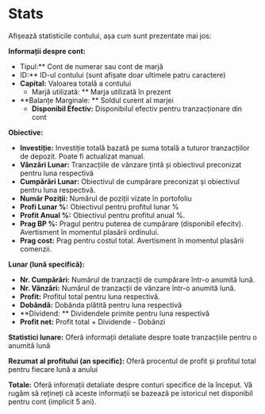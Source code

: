 # **Stats**

Afișează statisticile contului, așa cum sunt prezentate mai jos:

**Informații despre cont:**
  - Tipul:** Cont de numerar sau cont de marjă
  - ID:** ID-ul contului (sunt afișate doar ultimele patru caractere)
- **Capital:** Valoarea totală a contului
  - Marjă utilizată: ** Marja utilizată în prezent
- **Balanțe Marginale: ** Soldul curent al marjei
  - **Disponibil Efectiv:** Disponibilul efectiv pentru tranzacționare din cont

**Obiective:**
  - **Investiție:** Investiție totală bazată pe suma totală a tuturor tranzacțiilor de depozit. Poate fi actualizat manual.
  - **Vânzări Lunar:** Tranzacțiile de vânzare țintă și obiectivul preconizat pentru luna respectivă
  - **Cumpărări Lunar:** Obiectivul de cumpărare preconizat și obiectivul pentru luna respectivă.
  - **Număr Poziții:** Numărul de poziții vizate în portofoliu
  - **Profi Lunar %:** Obiectivul pentru profitul lunar %
  - **Profit Anual %:** Obiectivul pentru profitul anual %.
  - **Prag BP %:** Pragul pentru puterea de cumpărare (disponibil efecitv). Avertisment în momentul plasării ordinului.
  - **Prag cost:** Prag pentru costul total. Avertisment în momentul plasării comenzii.

**Lunar (lună specifică):**
  - **Nr. Cumpărări:** Numărul de tranzacții de cumpărare într-o anumită lună.
  - **Nr. Vânzări:** Numărul de tranzacții de vânzare într-o anumită lună.
  - **Profit:** Profitul total pentru luna respectivă.
  - **Dobândă:** Dobânda plătită pentru luna respectivă
  - **Dividend: ** Dividendele primite pentru luna respectivă
  - **Profit net:** Profit total + Dividende - Dobânzi

**Statistici lunare:**
  Oferă informații detaliate despre toate tranzacțiile pentru o anumită lună
  
**Rezumat al profitului (an specific):**
  Oferă procentul de profit și profitul total pentru fiecare lună a anului
  
**Totale:**
  Oferă informații detaliate despre conturi specifice de la început.
  Vă rugăm să rețineți că aceste informații se bazează pe istoricul net disponibil pentru cont (implicit 5 ani).
 